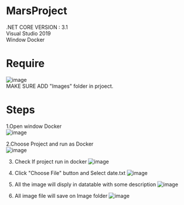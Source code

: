 # MarsProject

.NET CORE VERSION : 3.1<br/>
Visual Studio 2019<br/>
Window Docker

# Require
![image](https://user-images.githubusercontent.com/69368818/109007958-589d8680-7672-11eb-9168-9de89328a6ff.png)
<br/>
MAKE SURE ADD "Images" folder in prjoect.

# Steps
1.Open window Docker<br/>
![image](https://user-images.githubusercontent.com/69368818/109008534-0f016b80-7673-11eb-9b67-e38551c05a12.png)

2.Choose Project and run as Docker <br/>
![image](https://user-images.githubusercontent.com/69368818/109008682-3ce6b000-7673-11eb-9bfe-c74372283a98.png)

3. Check If project run in docker
![image](https://user-images.githubusercontent.com/69368818/109008761-512aad00-7673-11eb-8a32-66acf8140ff4.png)

4. Click "Choose File" button and Select date.txt
![image](https://user-images.githubusercontent.com/69368818/109008861-6e5f7b80-7673-11eb-9fd8-52cf49568ee0.png)

5. All the image will disply in datatable with some description
![image](https://user-images.githubusercontent.com/69368818/109009015-9d75ed00-7673-11eb-9b69-5991ed665c3f.png)

6. All image file will save on Image folder
![image](https://user-images.githubusercontent.com/69368818/109009082-b5e60780-7673-11eb-8772-b7521741585b.png)




